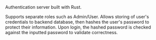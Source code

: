 Authentication server built with Rust.

Supports separate roles such as Admin/User.
Allows storing of user's credentials to backend database, then hashes the user's password to protect their information. Upon login, the hashed password is checked against the inputted password to validate correctness. 
